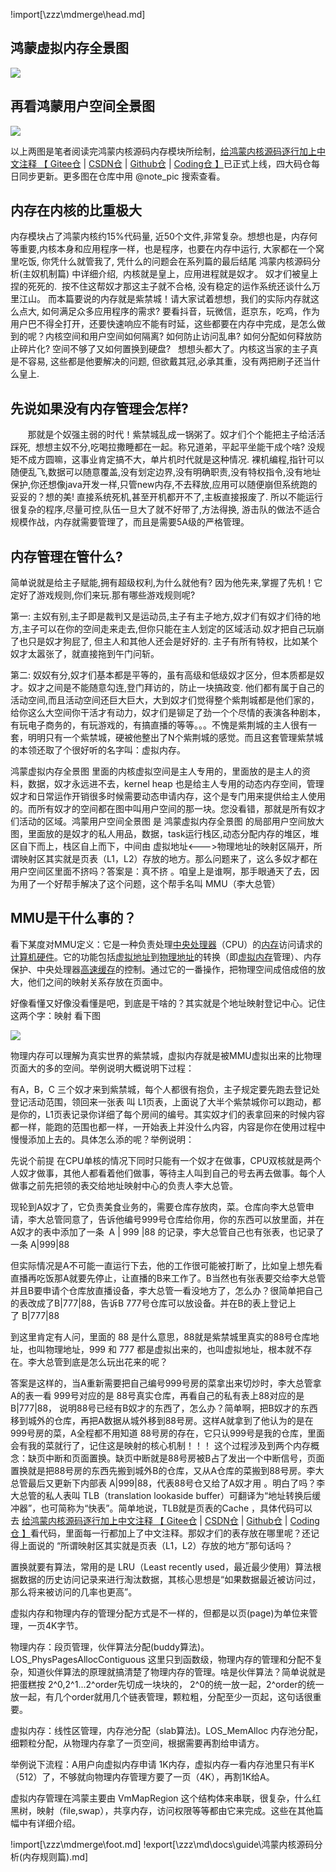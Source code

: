 !import[\zzz\mdmerge\head.md]

## 鸿蒙虚拟内存全景图

![](https://img-blog.csdnimg.cn/20201029221604209.png?x-oss-process=image/watermark,type_ZmFuZ3poZW5naGVpdGk,shadow_10,text_aHR0cHM6Ly9ibG9nLmNzZG4ubmV0L2t1YW5neXVmZWk=,size_16,color_FFFFFF,t_70)

## 再看鸿蒙用户空间全景图

![](https://img-blog.csdnimg.cn/20201029222858522.png?x-oss-process=image/watermark,type_ZmFuZ3poZW5naGVpdGk,shadow_10,text_aHR0cHM6Ly9ibG9nLmNzZG4ubmV0L2t1YW5neXVmZWk=,size_16,color_FFFFFF,t_70)

以上两图是笔者阅读完鸿蒙内核源码内存模块所绘制，[给鸿蒙内核源码逐行加上中文注释 【 Gitee仓](https://gitee.com/weharmony/kernel_liteos_a_note) | [CSDN仓](https://codechina.csdn.net/kuangyufei/kernel_liteos_a_note) | [Github仓](https://github.com/kuangyufei/kernel_liteos_a_note) | [Coding仓 】](https://weharmony.coding.net/public/harmony/kernel_liteos_a_note/git/files)已正式上线，四大码仓每日同步更新。更多图在仓库中用 @note_pic 搜索查看。

## 内存在内核的比重极大

内存模块占了鸿蒙内核约15%代码量, 近50个文件,非常复杂。想想也是，内存何等重要,内核本身和应用程序一样，也是程序，也要在内存中运行, 大家都在一个窝里吃饭, 你凭什么就管我了, 凭什么的问题会在系列篇的最后结尾 鸿蒙内核源码分析(主奴机制篇) 中详细介绍,  内核就是皇上，应用进程就是奴才。 奴才们被皇上捏的死死的.  按不住这帮奴才那这主子就不合格, 没有稳定的运作系统还谈什么万里江山。 而本篇要说的内存就是紫禁城！请大家试着想想，我们的实际内存就这么点大, 如何满足众多应用程序的需求? 要看抖音，玩微信，逛京东，吃鸡，作为用户巴不得全打开，还要快速响应不能有时延，这些都要在内存中完成，是怎么做到的呢？内核空间和用户空间如何隔离? 如何防止访问乱串? 如何分配如何释放防止碎片化? 空间不够了又如何置换到硬盘?   想想头都大了。内核这当家的主子真是不容易, 这些都是他要解决的问题, 但欲戴其冠,必承其重，没有两把刷子还当什么皇上. 

## 先说如果没有内存管理会怎样?

       那就是个奴强主弱的时代！紫禁城乱成一锅粥了。奴才们个个能把主子给活活踩死,  想想主奴不分,吃喝拉撒睡都在一起。称兄道弟，平起平坐能干成个啥? 没规矩不成方圆嘛，这事业肯定搞不大，单片机时代就是这种情况. 裸机编程,指针可以随便乱飞,数据可以随意覆盖,没有划定边界,没有明确职责,没有特权指令,没有地址保护,你还想像java开发一样,只管new内存,不去释放,应用可以随便崩但系统跑的妥妥的？想的美! 直接系统死机,甚至开机都开不了,主板直接报废了. 所以不能运行很复杂的程序,尽量可控,队伍一旦大了就不好带了,方法得换, 游击队的做法不适合规模作战，内存就需要管理了，而且是需要5A级的严格管理。

## 内存管理在管什么?

简单说就是给主子赋能,拥有超级权利,为什么就他有? 因为他先来,掌握了先机！它定好了游戏规则,你们来玩.那有哪些游戏规则呢?

第一: 主奴有别,主子即是裁判又是运动员,主子有主子地方,奴才们有奴才们待的地方,主子可以在你的空间走来走去,但你只能在主人划定的区域活动.奴才把自己玩崩了也只是奴才狗屁了, 但主人和其他人还会是好好的. 主子有所有特权，比如某个奴才太嚣张了，就直接拖到午门问斩。

第二: 奴奴有分,奴才们基本都是平等的，虽有高级和低级奴才区分，但本质都是奴才。奴才之间是不能随意勾连,登门拜访的，防止一块搞政变. 他们都有属于自己的活动空间,而且活动空间还巨大巨大，大到奴才们觉得整个紫荆城都是他们家的，给你这么大空间你干活才有动力，奴才们是铆足了劲一个个尽情的表演各种剧本，有玩电子商务的，有玩游戏的，有搞直播的等等。。。不愧是紫荆城的主人很有一套，明明只有一个紫禁城，硬被他整出了N个紫荆城的感觉。而且这套管理紫禁城的本领还取了个很好听的名字叫：虚拟内存。

鸿蒙虚拟内存全景图 里面的内核虚拟空间是主人专用的，里面放的是主人的资料，数据，奴才永远进不去，kernel heap 也是给主人专用的动态内存空间，管理奴才和日常运作开销很多时候需要动态申请内存，这个是专门用来提供给主人使用的。而所有奴才的空间都在图中叫用户空间的那一块。您没看错，那就是所有奴才们活动的区域。鸿蒙用户空间全景图 是 鸿蒙虚拟内存全景图 的局部用户空间放大图，里面放的是奴才的私人用品，数据，task运行栈区,动态分配内存的堆区，堆区自下而上，栈区自上而下，中间由 虚拟地址<--->物理地址的映射区隔开，所谓映射区其实就是页表（L1，L2）存放的地方。那么问题来了，这么多奴才都在用户空间区里面不挤吗？答案是：真不挤 。咱皇上是谁啊，那手眼通天了去，因为用了一个好帮手解决了这个问题，这个帮手名叫 MMU（李大总管）

## MMU是干什么事的？

看下某度对MMU定义：它是一种负责处理[中央处理器](https://baike.baidu.com/item/%E4%B8%AD%E5%A4%AE%E5%A4%84%E7%90%86%E5%99%A8)（CPU）的[内存](https://baike.baidu.com/item/%E5%86%85%E5%AD%98)访问请求的[计算机硬件](https://baike.baidu.com/item/%E8%AE%A1%E7%AE%97%E6%9C%BA%E7%A1%AC%E4%BB%B6)。它的功能包括[虚拟地址](https://baike.baidu.com/item/%E8%99%9A%E6%8B%9F%E5%9C%B0%E5%9D%80)到[物理地址](https://baike.baidu.com/item/%E7%89%A9%E7%90%86%E5%9C%B0%E5%9D%80)的转换（即[虚拟内存](https://baike.baidu.com/item/%E8%99%9A%E6%8B%9F%E5%86%85%E5%AD%98)管理）、内存保护、中央处理器[高速缓存](https://baike.baidu.com/item/%E9%AB%98%E9%80%9F%E7%BC%93%E5%AD%98)的控制。通过它的一番操作，把物理空间成倍成倍的放大，他们之间的映射关系存放在页面中。

好像看懂又好像没看懂是吧，到底是干啥的？其实就是个地址映射登记中心。记住这两个字：映射 看下图

![](https://img-blog.csdnimg.cn/2020092619274388.png?x-oss-process=image/watermark,type_ZmFuZ3poZW5naGVpdGk,shadow_10,text_aHR0cHM6Ly9ibG9nLmNzZG4ubmV0L2t1YW5neXVmZWk=,size_16,color_FFFFFF,t_70)

物理内存可以理解为真实世界的紫禁城，虚拟内存就是被MMU虚拟出来的比物理页面大的多的空间。举例说明大概说明下过程：

有A，B，C 三个奴才来到紫禁城，每个人都很有抱负，主子规定要先跑去登记处登记活动范围，领回来一张表 叫 L1页表，上面说了大半个紫禁城你可以跑动，都是你的，L1页表记录你详细了每个房间的编号。其实奴才们的表拿回来的时候内容都一样，能跑的范围也都一样，一开始表上并没什么内容，内容是你在使用过程中慢慢添加上去的。具体怎么添的呢？举例说明：

先说个前提 在CPU单核的情况下同时只能有一个奴才在做事，CPU双核就是两个人奴才做事，其他人都看着他们做事，等待主人叫到自己的号去再去做事。每个人做事之前先把领的表交给地址映射中心的负责人李大总管。

现轮到A奴才了，它负责美食业务的，需要仓库存放肉，菜。仓库向李大总管申请，李大总管同意了，告诉他编号999号仓库给你用，你的东西可以放里面，并在A奴才的表中添加了一条  A | 999 |88 的记录，李大总管自己也有张表，也记录了一条 A|999|88

但实际情况是A不可能一直运行下去，他的工作很可能被打断了，比如皇上想先看直播再吃饭那A就要先停止，让直播的B来工作了。B当然也有张表要交给李大总管并且B要申请个仓库放直播设备，李大总管一看没地方了，怎么办？很简单把自己的表改成了B|777|88，告诉B 777号仓库可以放设备。并在B的表上登记上了 B|777|88

到这里肯定有人问，里面的 88 是什么意思，88就是紫禁城里真实的88号仓库地址，也叫物理地址，999 和 777 都是虚拟出来的，也叫虚拟地址，根本就不存在。李大总管到底是怎么玩出花来的呢？

答案是这样的，当A重新需要把自己编号999号房的菜拿出来切炒时，李大总管拿A的表一看 999号对应的是 88号真实仓库，再看自己的私有表上88对应的是B|777|88， 说明88号已经有B奴才的东西了，怎么办？简单啊，把B奴才的东西移到城外的仓库，再把A数据从城外移到88号房。这样A就拿到了他认为的是在999号房的菜，A全程都不用知道 88号房的存在，它只认999号是我的仓库，里面会有我的菜就行了，记住这是映射的核心机制！！！ 这个过程涉及到两个内存概念：缺页中断和页面置换。缺页中断就是88号房被B占了发出一个中断信号，页面置换就是把88号房的东西先搬到城外B的仓库，又从A仓库的菜搬到88号房。李大总管最后又更新下内部表 A|999|88，代表88号仓又给了A奴才用 。明白了吗？李大总管的私人表叫 TLB（translation lookaside buffer）可翻译为“地址转换后缓冲器”，也可简称为“快表”。简单地说，TLB就是页表的Cache ，具体代码可以去 [给鸿蒙内核源码逐行加上中文注释 【 Gitee仓](https://gitee.com/weharmony/kernel_liteos_a_note) | [CSDN仓](https://codechina.csdn.net/kuangyufei/kernel_liteos_a_note) | [Github仓](https://github.com/kuangyufei/kernel_liteos_a_note) | [Coding仓 】](https://weharmony.coding.net/public/harmony/kernel_liteos_a_note/git/files)看代码，里面每一行都加上了中文注释。那奴才们的表存放在哪里呢？还记得上面说的 “所谓映射区其实就是页表（L1，L2）存放的地方”那句话吗？

置换就要有算法，常用的是 LRU（Least recently used，最近最少使用）算法根据数据的历史访问记录来进行淘汰数据，其核心思想是“如果数据最近被访问过，那么将来被访问的几率也更高”。

虚拟内存和物理内存的管理分配方式是不一样的，但都是以页(page)为单位来管理，一页4K字节。

物理内存：段页管理，伙伴算法分配(buddy算法)。LOS_PhysPagesAllocContiguous 这里只到函数级，物理内存的管理和分配不复杂，知道伙伴算法的原理就搞清楚了物理内存的管理。啥是伙伴算法？简单说就是把蛋糕按 2^0,2^1...2^order先切成一块块的， 2^0的统一放一起，2^order的统一放一起，有几个order就用几个链表管理，颗粒粗，分配至少一页起，这句话很重要。

虚拟内存：线性区管理，内存池分配（slab算法)。LOS_MemAlloc 内存池分配，细颗粒分配，从物理内存拿了一页空间，根据需要再割给申请方。

举例说下流程：A用户向虚拟内存申请 1K内存，虚拟内存一看内存池里只有半K（512）了，不够就向物理内存管理方要了一页（4K），再割1K给A。

虚拟内存管理在鸿蒙主要由 VmMapRegion 这个结构体来串联，很复杂，什么红黑树，映射（file,swap），共享内存，访问权限等等都由它来完成。这些在其他篇幅中有详细介绍。

!import[\zzz\mdmerge\foot.md] 
!export[\zzz\md\docs\guide\鸿蒙内核源码分析(内存规则篇).md]